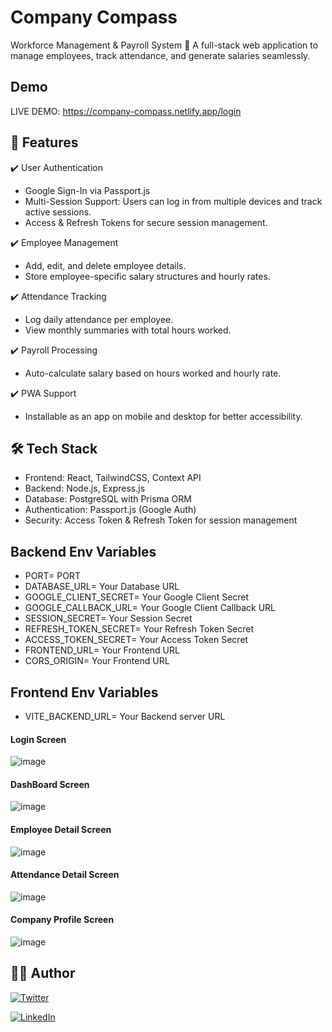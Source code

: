 # Company Compass
Workforce Management & Payroll System
📌 A full-stack web application to manage employees, track attendance, and generate salaries seamlessly.

## Demo
LIVE DEMO: https://company-compass.netlify.app/login

## 🚀 Features
✔️ User Authentication
  - Google Sign-In via Passport.js
  - Multi-Session Support: Users can log in from multiple devices and track active sessions.
  - Access & Refresh Tokens for secure session management.
    
✔️ Employee Management
  - Add, edit, and delete employee details.
  - Store employee-specific salary structures and hourly rates.
    
✔️ Attendance Tracking
  - Log daily attendance per employee.
  - View monthly summaries with total hours worked.
    
✔️ Payroll Processing
  - Auto-calculate salary based on hours worked and hourly rate.
    
✔️ PWA Support
  - Installable as an app on mobile and desktop for better accessibility.
    
## 🛠 Tech Stack
  - Frontend: React, TailwindCSS, Context API
  - Backend: Node.js, Express.js
  - Database: PostgreSQL with Prisma ORM
  - Authentication: Passport.js (Google Auth)
  - Security: Access Token & Refresh Token for session management

## Backend Env Variables
- PORT= PORT
- DATABASE_URL= Your Database URL
- GOOGLE_CLIENT_SECRET= Your Google Client Secret
- GOOGLE_CALLBACK_URL= Your Google Client Callback URL
- SESSION_SECRET= Your Session Secret
- REFRESH_TOKEN_SECRET= Your Refresh Token Secret
- ACCESS_TOKEN_SECRET= Your Access Token Secret
- FRONTEND_URL= Your Frontend URL
- CORS_ORIGIN= Your Frontend URL

## Frontend Env Variables
- VITE_BACKEND_URL= Your Backend server URL

#### Login Screen
![image](https://github.com/user-attachments/assets/fb5c6800-f114-4437-b384-d73acc208655)

#### DashBoard Screen
![image](https://github.com/user-attachments/assets/61eadb04-12a8-4fef-895d-378b1868c1e3)

#### Employee Detail Screen
![image](https://github.com/user-attachments/assets/fc51f9cc-d374-4fbb-be51-6c2f8e43f2a6)

#### Attendance Detail Screen
![image](https://github.com/user-attachments/assets/81679130-e407-40e6-9d09-e939a229cc81)

#### Company Profile Screen
![image](https://github.com/user-attachments/assets/7d35b414-4291-461d-9f5d-cf607ad44e51)


## :man_in_tuxedo: Author

[![Twitter](https://img.shields.io/badge/follow-%40amanthukral-1DA1F2?style=flat&logo=Twitter)](https://twitter.com/aman_thukral12)

[![LinkedIn](https://img.shields.io/badge/connect-%40amanthukral-%230077B5?style=flat&logo=LinkedIn)](https://www.linkedin.com/in/aman-thukral-574b37150/)


